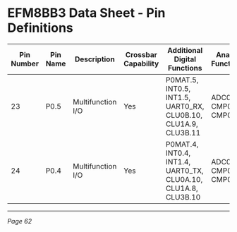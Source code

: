# EFM8BB3 Data Sheet - Pin Definitions

| Pin Number | Pin Name | Description       | Crossbar Capability | Additional Digital Functions                      | Analog Functions       |
|------------|----------|-------------------|---------------------|-------------------------------------------------|------------------------|
| 23         | P0.5     | Multifunction I/O | Yes                 | P0MAT.5, INT0.5, INT1.5, UART0_RX, CLU0B.10, CLU1A.9, CLU3B.11 | ADC0.3, CMP0P.3, CMP0N.3 |
| 24         | P0.4     | Multifunction I/O | Yes                 | P0MAT.4, INT0.4, INT1.4, UART0_TX, CLU0A.10, CLU1A.8, CLU3B.10 | ADC0.2, CMP0P.2, CMP0N.2 |

---
*Page 62*